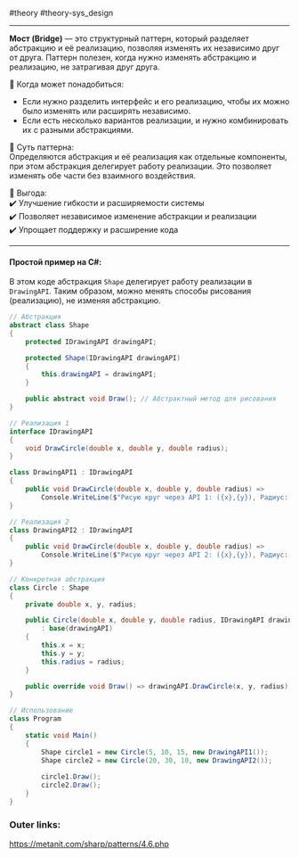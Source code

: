 #theory #theory-sys_design
 
---
**Мост (Bridge)** — это структурный паттерн, который разделяет абстракцию и её реализацию, позволяя изменять их независимо друг от друга. Паттерн полезен, когда нужно изменять абстракцию и реализацию, не затрагивая друг друга.

📌 Когда может понадобиться:  
- Если нужно разделить интерфейс и его реализацию, чтобы их можно было изменять или расширять независимо.  
- Если есть несколько вариантов реализации, и нужно комбинировать их с разными абстракциями.

📌 Суть паттерна:  
Определяются абстракция и её реализация как отдельные компоненты, при этом абстракция делегирует работу реализации. Это позволяет изменять обе части без взаимного воздействия.

📌 Выгода:  
✔️ Улучшение гибкости и расширяемости системы  
✔️ Позволяет независимое изменение абстракции и реализации  
✔️ Упрощает поддержку и расширение кода

---
#### Простой пример на C#:
В этом коде абстракция `Shape` делегирует работу реализации в `DrawingAPI`. Таким образом, можно менять способы рисования (реализацию), не изменяя абстракцию.

```csharp
// Абстракция
abstract class Shape
{
    protected IDrawingAPI drawingAPI;

    protected Shape(IDrawingAPI drawingAPI)
    {
        this.drawingAPI = drawingAPI;
    }

    public abstract void Draw(); // Абстрактный метод для рисования
}

// Реализация 1
interface IDrawingAPI
{
    void DrawCircle(double x, double y, double radius);
}

class DrawingAPI1 : IDrawingAPI
{
    public void DrawCircle(double x, double y, double radius) =>
        Console.WriteLine($"Рисую круг через API 1: ({x},{y}), Радиус: {radius}");
}

// Реализация 2
class DrawingAPI2 : IDrawingAPI
{
    public void DrawCircle(double x, double y, double radius) =>
        Console.WriteLine($"Рисую круг через API 2: ({x},{y}), Радиус: {radius}");
}

// Конкретная абстракция
class Circle : Shape
{
    private double x, y, radius;

    public Circle(double x, double y, double radius, IDrawingAPI drawingAPI)
        : base(drawingAPI)
    {
        this.x = x;
        this.y = y;
        this.radius = radius;
    }

    public override void Draw() => drawingAPI.DrawCircle(x, y, radius);
}

// Использование
class Program
{
    static void Main()
    {
        Shape circle1 = new Circle(5, 10, 15, new DrawingAPI1());
        Shape circle2 = new Circle(20, 30, 10, new DrawingAPI2());
        
        circle1.Draw();
        circle2.Draw();
    }
}
````

### Outer links:
https://metanit.com/sharp/patterns/4.6.php